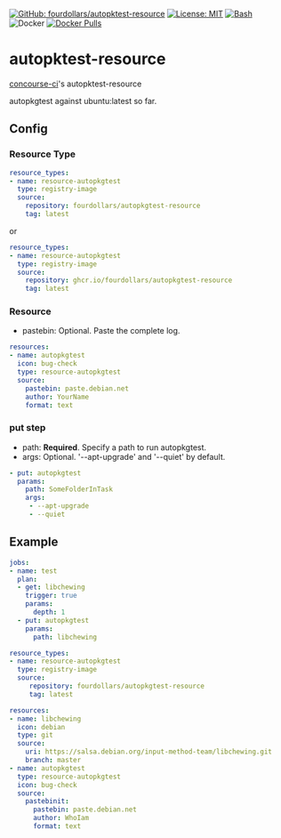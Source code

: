  [![GitHub: fourdollars/autopktest-resource](https://img.shields.io/badge/GitHub-fourdollars%2Fdput%E2%80%90ppa%E2%80%90resource-lightgray.svg)](https://github.com/fourdollars/autopktest-resource/) [![License: MIT](https://img.shields.io/badge/License-MIT-blue.svg)](https://opensource.org/licenses/MIT) [![Bash](https://img.shields.io/badge/Language-Bash-red.svg)](https://www.gnu.org/software/bash/) ![Docker](https://github.com/fourdollars/autopktest-resource/workflows/Docker/badge.svg) [![Docker Pulls](https://img.shields.io/docker/pulls/fourdollars/autopktest-resource.svg)](https://hub.docker.com/r/fourdollars/autopktest-resource/)
# autopktest-resource
[concourse-ci](https://concourse-ci.org/)'s autopktest-resource

autopkgtest against ubuntu:latest so far.

## Config

### Resource Type

```yaml
resource_types:
- name: resource-autopkgtest
  type: registry-image
  source:
    repository: fourdollars/autopkgtest-resource
    tag: latest
```

or

```yaml
resource_types:
- name: resource-autopkgtest
  type: registry-image
  source:
    repository: ghcr.io/fourdollars/autopkgtest-resource
    tag: latest
```

### Resource

* pastebin: Optional. Paste the complete log.

```yaml
resources:
- name: autopkgtest
  icon: bug-check
  type: resource-autopkgtest
  source:
    pastebin: paste.debian.net
    author: YourName
    format: text
```

### put step

* path: **Required**. Specify a path to run autopkgtest.
* args: Optional. '--apt-upgrade' and '--quiet' by default.

```yaml
- put: autopkgtest
  params:
    path: SomeFolderInTask
    args:
     - --apt-upgrade
     - --quiet
```

## Example

```yaml
jobs:
- name: test
  plan:
  - get: libchewing
    trigger: true
    params:
      depth: 1
  - put: autopkgtest
    params:
      path: libchewing

resource_types:
- name: resource-autopkgtest
  type: registry-image
  source:
     repository: fourdollars/autopkgtest-resource
     tag: latest

resources:
- name: libchewing
  icon: debian
  type: git
  source:
    uri: https://salsa.debian.org/input-method-team/libchewing.git
    branch: master
- name: autopkgtest
  type: resource-autopkgtest
  icon: bug-check
  source:
    pastebinit:
      pastebin: paste.debian.net
      author: WhoIam
      format: text
```
